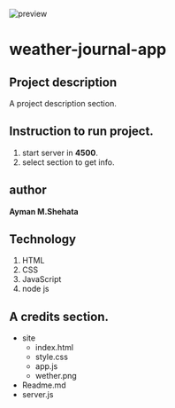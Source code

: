 
![preview](https://github.com/[Ayman-shehata]/[wetherapp-fwd-udacity]/blob/[master]/2021-10-26_163345.png?raw=true)

# weather-journal-app


## Project description
A project description section.

## Instruction to run project.
1. start server in  **4500**.
2. select section to get info.
## author 
**Ayman M.Shehata**
## Technology
1. HTML
2. CSS
3. JavaScript
4. node js


## A credits section.


* site
    * index.html
    * style.css
    * app.js
    * wether.png
* Readme.md
* server.js
